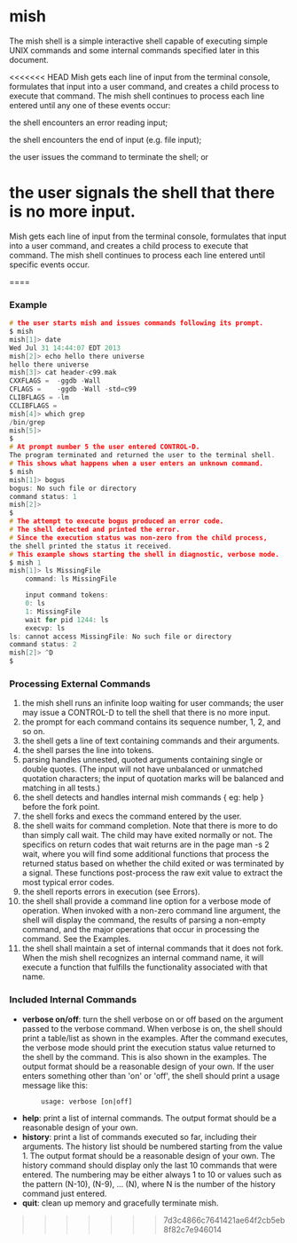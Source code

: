 mish
====

The mish shell is a simple interactive shell capable of executing simple UNIX commands and some internal commands specified later in this document.

<<<<<<< HEAD
Mish gets each line of input from the terminal console, formulates that input into a user command, and creates a child process to execute that command. The mish shell continues to process each line entered until any one of these events occur:

the shell encounters an error reading input;

the shell encounters the end of input (e.g. file input);

the user issues the command to terminate the shell; or

the user signals the shell that there is no more input.
=======
Mish gets each line of input from the terminal console, formulates that input into a user command, and creates a child process to execute that command. The mish shell continues to process each line entered until specific events occur.

====

### Example

```c
# the user starts mish and issues commands following its prompt.
$ mish
mish[1]> date
Wed Jul 31 14:44:07 EDT 2013
mish[2]> echo hello there universe
hello there universe
mish[3]> cat header-c99.mak
CXXFLAGS =	-ggdb -Wall
CFLAGS =	-ggdb -Wall -std=c99
CLIBFLAGS =	-lm
CCLIBFLAGS =	
mish[4]> which grep
/bin/grep
mish[5]> 
$ 
# At prompt number 5 the user entered CONTROL-D.
The program terminated and returned the user to the terminal shell.
# This shows what happens when a user enters an unknown command.
$ mish
mish[1]> bogus
bogus: No such file or directory
command status: 1
mish[2]> 
$ 
# The attempt to execute bogus produced an error code.
# The shell detected and printed the error.
# Since the execution status was non-zero from the child process,
the shell printed the status it received.
# This example shows starting the shell in diagnostic, verbose mode.
$ mish 1
mish[1]> ls MissingFile
	command: ls MissingFile

	input command tokens:
	0: ls
	1: MissingFile
	wait for pid 1244: ls
	execvp: ls
ls: cannot access MissingFile: No such file or directory
command status: 2
mish[2]> ^D
$
```

### Processing External Commands

1. the mish shell runs an infinite loop waiting for user commands; the user may issue a CONTROL-D to tell the shell that there is no more input.
2. the prompt for each command contains its sequence number, 1, 2, and so on.
3. the shell gets a line of text containing commands and their arguments.
4. the shell parses the line into tokens.
5. parsing handles unnested, quoted arguments containing single or double quotes. (The input will not have unbalanced or unmatched quotation characters; the input of quotation marks will be balanced and matching in all tests.)
6. the shell detects and handles internal mish commands { eg: help } before the fork point.
7. the shell forks and execs the command entered by the user.
8. the shell waits for command completion. Note that there is more to do than simply call wait. The child may have exited normally or not. The specifics on return codes that wait returns are in the page man -s 2 wait, where you will find some additional functions that process the returned status based on whether the child exited or was terminated by a signal. These functions post-process the raw exit value to extract the most typical error codes.
9. the shell reports errors in execution (see Errors).
10. the shell shall provide a command line option for a verbose mode of operation. When invoked with a non-zero command line argument, the shell will display the command, the results of parsing a non-empty command, and the major operations that occur in processing the command. See the Examples.
11. the shell shall maintain a set of internal commands that it does not fork. When the mish shell recognizes an internal command name, it will execute a function that fulfills the functionality associated with that name.

### Included Internal Commands

* <strong>verbose on/off</strong>: turn the shell verbose on or off based on the argument passed to the verbose command. When verbose is on, the shell should print a table/list as shown in the examples. After the command executes, the verbose mode should print the execution status value returned to the shell by the command. This is also shown in the examples.
The output format should be a reasonable design of your own.
If the user enters something other than 'on' or 'off', the shell should print a usage message like this:
```
		usage: verbose [on|off]
```	
* <strong>help</strong>: print a list of internal commands. The output format should be a reasonable design of your own.
* <strong>history</strong>: print a list of commands executed so far, including their arguments. The history list should be numbered starting from the value 1. The output format should be a reasonable design of your own.
The history command should display only the last 10 commands that were entered. The numbering may be either always 1 to 10 or values such as the pattern (N-10), (N-9), ... (N), where N is the number of the history command just entered.
* <strong>quit</strong>: clean up memory and gracefully terminate mish.
>>>>>>> 7d3c4866c7641421ae64f2cb5eb8f82c7e946014
